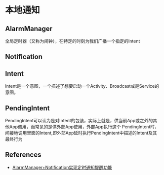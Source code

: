 # 本地通知

## AlarmManager

全局定时器（又称为闹钟），在特定的时刻为我们广播一个指定的Intent

## Notification


## Intent

Intent是一个意图，一个描述了想要启动一个Activity、Broadcast或是Service的意图。

## PendingIntent

PendingIntent可以认为是对Intent的包装，实际上就是，供当前App或之外的其他App调用，而常见的是供外部App使用，外部App执行这个 PendingIntent时，间接地调用里面的Intent,即外部App延时执行PendingIntent中描述的Intent及其最终行为

## References

* [AlarmManager+Notification实现定时通知提醒功能](https://www.jianshu.com/p/fdb4e8c009b7)
